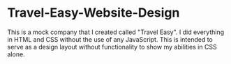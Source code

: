# Travel-Easy-Website-Design
This is a mock company that I created called "Travel Easy". I did everything in HTML and CSS without the use of any JavaScript. This is intended to serve as a design layout without functionality to show my abilities in CSS alone.
